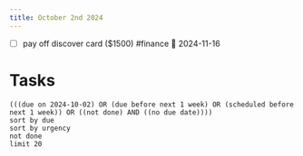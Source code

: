 ```yaml
---
title: October 2nd 2024
---
```


- [ ] pay off discover card ($1500) #finance 📅 2024-11-16
# Tasks
```tasks
(((due on 2024-10-02) OR (due before next 1 week) OR (scheduled before next 1 week)) OR ((not done) AND ((no due date))))
sort by due
sort by urgency
not done
limit 20
```